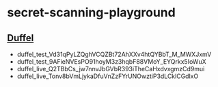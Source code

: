# secret-scanning-playground

## [Duffel](https://duffel.com/)

- duffel_test_Vd31qPyLZQghVCQZBt72AhXXv4htQYBbT_M_MWXJxmV
- duffel_test_9AFieNVEsPO91hoyM3z3hqbF88VMoY_EYQrkx5IoWuX
- duffel_live_Q2TBbCs_jw7nnvJbGVbR393iTheCaHxdvxgmzCd9mui
- duffel_live_Tonv8bVmLjykaDfuVnZzFYrUNOwztiP3dLCklCGdlxO
